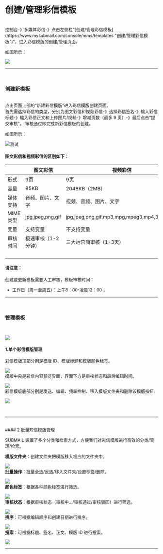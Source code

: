 # 创建/管理彩信模板

 <br>
 控制台-》多媒体彩信-》点击左侧栏“[创建/管理彩信模板](https://www.mysubmail.com/console/mms/templates "创建/管理彩信模板")”，进入彩信模版的创建/管理页面。

如图所示：

![](https://libraries.mysubmail.com/public/99040a5a4bb73c0f8ab0495dae84a27f/images/4a660139814903879ff9730747aebeed.gif)

------

<br>

### **创建新模板**

<br>
点击页面上部的“新建彩信模版”进入彩信模版创建页面。
<br>
首先需选择彩信的类型，分别为图文彩信和视频彩信-》选择彩信签名-》输入彩信标题-》输入彩信正文和上传图片/视频-》增减页数（最多 9 页）-》最后点击“提交审核”。
审核通过即完成新彩信模板的创建。

如图所示：

![测试](https://libraries.mysubmail.com/public/99040a5a4bb73c0f8ab0495dae84a27f/images/f728cdb798ba58fc68cf75db7d97e0ce.gif)
<br>
#### 图文彩信和视频彩信的区别如下：

|           | 图文彩信            | 视频彩信                                    |
| --------- | ------------------- | ------------------------------------------- |
| 形式      | 9页                 | 9页                                         |
| 容量      | 85KB                | 2048KB（2MB）                               |
| 媒体支持  | 音频、图片、文字    | 视频、音频、图片、文字                      |
| MIME 类型 | jpg,jpeg,png,gif    | jpg,jpeg,png,gif,mp3,mpg,mpeg3,mp4,3gp,3gpp |
| 变量      | 支持变量            | 不支持变量                                  |
| 审核时间  | 极速审核（1-2分钟） | 三大运营商审核（1-3天）                     |
| <br>      |                     |                                             |

#### 请注意：


创建或更新模板需要人工审核，模板审核时间：

* 工作日（周一至周五）：上午8：00-凌晨12：00；

------

 <br>

### **管理模板**

<br>

![](https://libraries.mysubmail.com/public/745bbd47ee09e5810cebad1688282e65/images/b02092140dce81a8334ba0c27943b5ea.png)
<br>
#### 1.单个彩信模版管理


彩信模版顶部分别是模版 ID、模版标题和模版颜色标签。

![](https://libraries.mysubmail.com/public/99040a5a4bb73c0f8ab0495dae84a27f/images/230603d869766d60698a8fa155a0ea93.gif)
<br>
模版中央是彩信内容预览界面，界面下方是审核状态和最后编辑时间。

![](https://libraries.mysubmail.com/public/99040a5a4bb73c0f8ab0495dae84a27f/images/900ddcaff5aa8036a7598f87fdd4c051.png)
<br>
彩信模版底部分别是发送、编辑、频率控制、移入模版文件夹和删除该模版按钮。

![](https://libraries.mysubmail.com/public/99040a5a4bb73c0f8ab0495dae84a27f/images/13667f471fcc773f79a0b787416033f6.gif)

<br>

------
<br>
#### 2.批量短信模版管理


SUBMAIL 设置了多个分类和检索方式，方便我们对彩信模版进行高效的分类/管理/检索。
<br>

**模版文件夹**：创建文件夹把模版移入相应的文件夹中。


![](https://libraries.mysubmail.com/public/99040a5a4bb73c0f8ab0495dae84a27f/images/e349dba786c83f3e39bbcdc3e3263d4d.gif)
<br>
**批量操作**：批量全选/反选/移入文件夹/设置标签/删除。


![](https://libraries.mysubmail.com/public/99040a5a4bb73c0f8ab0495dae84a27f/images/ffd0419e816f3d1fdcc64591f704176d.gif)
<br>
**颜色标签**：根据各种颜色标签进行筛选。


![](https://libraries.mysubmail.com/public/99040a5a4bb73c0f8ab0495dae84a27f/images/6bd574b8e61957e66a3994068784b38c.gif)
<br>
**审核状态**：根据审核状态（审核中…/审核通过/审核驳回）进行筛选。


![](https://libraries.mysubmail.com/public/99040a5a4bb73c0f8ab0495dae84a27f/images/cbfa56177caa683bc3b66199fb181987.gif)
<br>
**排序**：可根据编辑顺序和创建日期进行排序。


![](https://libraries.mysubmail.com/public/99040a5a4bb73c0f8ab0495dae84a27f/images/4dec3df76d602fb47d0cb42116e7cb09.gif)
<br>
**搜索**：可根据标题、签名、正文、模版 ID 进行搜索。


![](https://libraries.mysubmail.com/public/99040a5a4bb73c0f8ab0495dae84a27f/images/21359d836a08c14b70e4a7d104b403fd.gif)

------